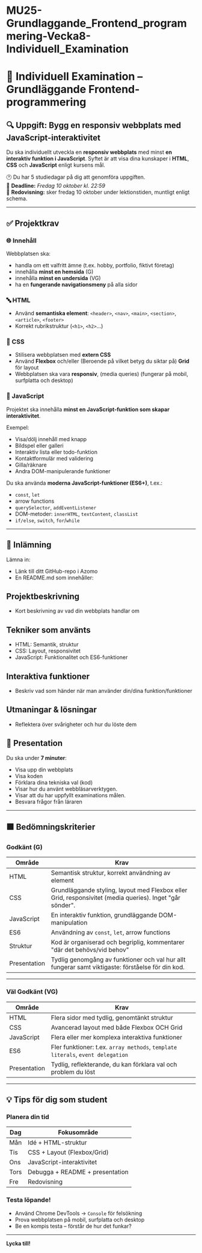 # MU25-Grundlaggande_Frontend_programmering-Vecka8-Individuell_Examination

# 🧪 Individuell Examination – Grundläggande Frontend-programmering

## 🔍 Uppgift: Bygg en responsiv webbplats med JavaScript-interaktivitet

Du ska individuellt utveckla en **responsiv webbplats** med minst **en interaktiv funktion i JavaScript**. Syftet är att visa dina kunskaper i **HTML**, **CSS** och **JavaScript** enligt kursens mål.

🕐 Du har 5 studiedagar på dig att genomföra uppgiften.  
📅 **Deadline:** *Fredag 10 oktober kl. 22:59*  
📍 **Redovisning:** sker fredag 10 oktober under lektionstiden, muntligt enligt schema.

---

## ✅ Projektkrav

### 🌐 Innehåll
Webbplatsen ska:
- handla om ett valfritt ämne (t.ex. hobby, portfolio, fiktivt företag)
- innehålla **minst en hemsida** (G)
- innehålla **minst en undersida** (VG)
- ha en **fungerande navigationsmeny** på alla sidor

### 🔤 HTML
- Använd **semantiska element**: `<header>`, `<nav>`, `<main>`, `<section>`, `<article>`, `<footer>`
- Korrekt rubrikstruktur (`<h1>`, `<h2>`…)

### 🎨 CSS
- Stilisera webbplatsen med **extern CSS**
- Använd **Flexbox** och/eller (Beroende på vilket betyg du siktar på) **Grid** för layout
- Webbplatsen ska vara **responsiv**, (media queries) (fungerar på mobil, surfplatta och desktop)

### 🧠 JavaScript
Projektet ska innehålla **minst en JavaScript-funktion som skapar interaktivitet**.

Exempel:
- Visa/dölj innehåll med knapp
- Bildspel eller galleri
- Interaktiv lista eller todo-funktion
- Kontaktformulär med validering
- Gilla/räknare
- Andra DOM-manipulerande funktioner

Du ska använda **moderna JavaScript-funktioner (ES6+)**, t.ex.:
- `const`, `let`
- arrow functions
- `querySelector`, `addEventListener`
- DOM-metoder: `innerHTML`, `textContent`, `classList`
- `if/else`, `switch`, `for`/`while`

---

## 📁 Inlämning

Lämna in:
- Länk till ditt GitHub-repo i Azomo
- En README.md som innehåller:

## Projektbeskrivning
- Kort beskrivning av vad din webbplats handlar om

## Tekniker som använts
- HTML: Semantik, struktur
- CSS: Layout, responsivitet
- JavaScript: Funktionalitet och ES6-funktioner

## Interaktiva funktioner
- Beskriv vad som händer när man använder din/dina funktion/funktioner

## Utmaningar & lösningar
- Reflektera över svårigheter och hur du löste dem

## 🎤 Presentation

Du ska under **7 minuter**:

- Visa upp din webbplats
- Visa koden
- Förklara dina tekniska val (kod)
- Visar hur du använt webbläsarverktygen.
- Visar att du har uppfyllt examinations målen.
- Besvara frågor från läraren

---

## 🟩 Bedömningskriterier

### Godkänt (G)

| Område      | Krav                                                                 |
|-------------|----------------------------------------------------------------------|
| HTML        | Semantisk struktur, korrekt användning av element                   |
| CSS         | Grundläggande styling, layout med Flexbox eller Grid, responsivitet (media queries). Inget "går sönder". |
| JavaScript  | En interaktiv funktion, grundläggande DOM-manipulation                            |
| ES6         | Användning av `const`, `let`, arrow functions                       |
| Struktur    | Kod är organiserad och begriplig, kommentarer "där det behövs/vid behov"      |
| Presentation| Tydlig genomgång av funktioner och val hur allt fungerar samt viktigaste: förståelse för din kod. |

---

### Väl Godkänt (VG)

| Område      | Krav                                                                                           |
|-------------|------------------------------------------------------------------------------------------------|
| HTML        | Flera sidor med tydlig, genomtänkt struktur                                                    |
| CSS         | Avancerad layout med både Flexbox OCH Grid                                                     |
| JavaScript  | Flera eller mer komplexa interaktiva funktioner                                                |
| ES6         | Fler funktioner: t.ex. `array methods`, `template literals`, `event delegation`                |
| Presentation| Tydlig, reflekterande, du kan förklara val och problem du löst                                 |

---

## 💡 Tips för dig som student

### Planera din tid

| Dag  | Fokusområde                         |
|------|-------------------------------------|
| Mån  | Idé + HTML-struktur                 |
| Tis  | CSS + Layout (Flexbox/Grid)         |
| Ons  | JavaScript-interaktivitet           |
| Tors | Debugga + README + presentation     |
| Fre  | Redovisning                         |

### Testa löpande!

- Använd Chrome DevTools → `Console` för felsökning
- Prova webbplatsen på mobil, surfplatta och desktop
- Be en kompis testa – förstår de hur det funkar?

---

**Lycka till!**
